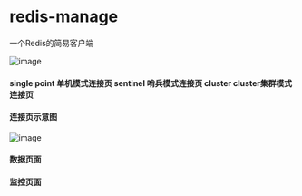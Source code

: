 # redis-manage
一个Redis的简易客户端



![image](https://user-images.githubusercontent.com/35070880/173521647-4b4861d6-ce21-43da-9ba3-8812ba7d7f5e.png)

#### single point 单机模式连接页 sentinel 哨兵模式连接页 cluster cluster集群模式连接页

#### 连接页示意图

![image](https://user-images.githubusercontent.com/35070880/173523401-ac85aca6-e25b-49cb-9447-6ed4208a39b6.png)

#### 数据页面

#### 监控页面
